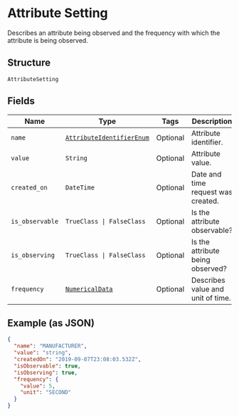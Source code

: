 
# Attribute Setting

Describes an attribute being observed and the frequency with which the attribute is being observed.

## Structure

`AttributeSetting`

## Fields

| Name | Type | Tags | Description |
|  --- | --- | --- | --- |
| `name` | [`AttributeIdentifierEnum`](../../doc/models/attribute-identifier-enum.md) | Optional | Attribute identifier. |
| `value` | `String` | Optional | Attribute value. |
| `created_on` | `DateTime` | Optional | Date and time request was created. |
| `is_observable` | `TrueClass \| FalseClass` | Optional | Is the attribute observable? |
| `is_observing` | `TrueClass \| FalseClass` | Optional | Is the attribute being observed? |
| `frequency` | [`NumericalData`](../../doc/models/numerical-data.md) | Optional | Describes value and unit of time. |

## Example (as JSON)

```json
{
  "name": "MANUFACTURER",
  "value": "string",
  "createdOn": "2019-09-07T23:08:03.532Z",
  "isObservable": true,
  "isObserving": true,
  "frequency": {
    "value": 5,
    "unit": "SECOND"
  }
}
```

